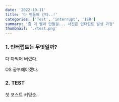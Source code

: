 ```yaml
---
date: '2022-10-11'
title: '다 만들어 간다..!'
categories: ['Test', 'interrupt', 'ISR']
summary: '좀 더 빨리 만들걸... 사진은 인터럽트 발생 과정'
thumbnail: './test.png'
---
```


### 1. 인터럽트는 무엇일까?

다 까먹어 버렸다.

OS 공부해야겠다.

### 2. TEST

첫 포스트 커밍순..